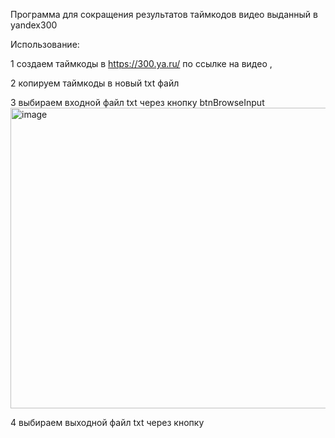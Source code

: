 Программа для сокращения результатов таймкодов видео  выданный в yandex300 




Использование:



1 создаем таймкоды в https://300.ya.ru/ по ссылке на видео , 


2 копируем таймкоды в новый txt  файл


3 выбираем входной файл  txt через кнопку btnBrowseInput
<img width="800" height="481" alt="image" src="https://github.com/user-attachments/assets/ba60eb39-ea9d-4db5-8560-283b654ce7c3" />


4  выбираем выходной файл txt через кнопку

 
